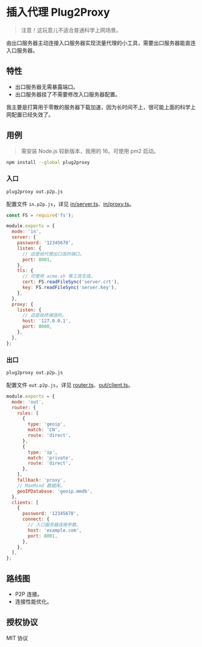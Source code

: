 # 插入代理 Plug2Proxy

> 注意！这玩意儿不适合普通科学上网场景。

由出口服务器主动连接入口服务器实现流量代理的小工具，需要出口服务器能直连入口服务器。

## 特性

- 出口服务器无需暴露端口。
- 出口服务器挂了不需要修改入口服务器配置。

我主要是打算用于零散的服务器下载加速，因为长时间不上，很可能上面的科学上网配置已经失效了。

## 用例

> 需安装 Node.js 较新版本，我用的 16。可使用 pm2 启动。

```sh
npm install --global plug2proxy
```

### 入口

```sh
plug2proxy out.p2p.js
```

配置文件 `in.p2p.js`，详见 [in/server.ts](./packages/plug2proxy/src/library/in/server.ts)、[in/proxy.ts](./packages/plug2proxy/src/library/in/proxy.ts)。

```js
const FS = require('fs');

module.exports = {
  mode: 'in',
  server: {
    password: '12345678',
    listen: {
      // 这是给代理出口连的端口。
      port: 8001,
    },
    tls: {
      // 可使用 acme.sh 等工具生成。
      cert: FS.readFileSync('server.crt'),
      key: FS.readFileSync('server.key'),
    },
  },
  proxy: {
    listen: {
      // 这是给终端连的。
      host: '127.0.0.1',
      port: 8000,
    },
  },
};
```

### 出口

```sh
plug2proxy out.p2p.js
```

配置文件 `out.p2p.js`，详见 [router.ts](./packages/plug2proxy/src/library/router/router.ts)、[out/client.ts](./packages/plug2proxy/src/library/out/client.ts)。

```js
module.exports = {
  mode: 'out',
  router: {
    rules: [
      {
        type: 'geoip',
        match: 'CN',
        route: 'direct',
      },
      {
        type: 'ip',
        match: 'private',
        route: 'direct',
      },
    ],
    fallback: 'proxy',
    // MaxMind 数据库。
    geoIPDatabase: 'geoip.mmdb',
  },
  clients: [
    {
      password: '12345678',
      connect: {
        // 入口服务器连接参数。
        host: 'example.com',
        port: 8001,
      },
    },
  ],
};
```

## 路线图

- P2P 连接。
- 连接性能优化。

## 授权协议

MIT 协议
